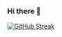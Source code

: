 ### Hi there 👋
[![GitHub Streak](https://github-readme-streak-stats.herokuapp.com/?user=6excellent6)](https://git.io/streak-stats)
